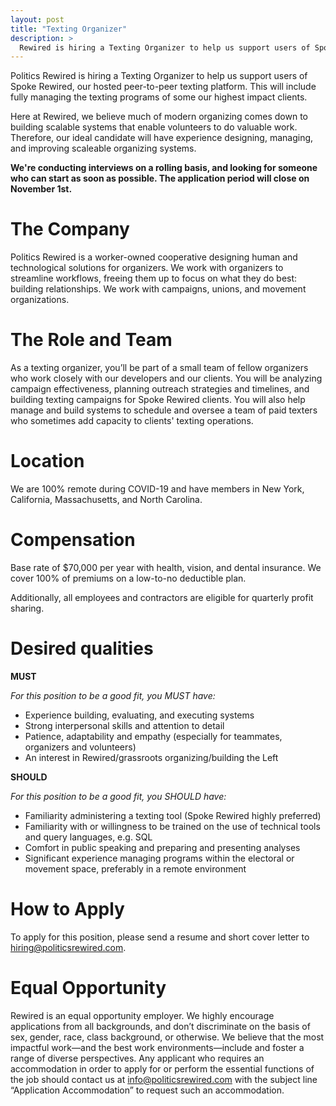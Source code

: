 ```yaml
---
layout: post
title: "Texting Organizer"
description: >
  Rewired is hiring a Texting Organizer to help us support users of Spoke Rewired, our hosted peer-to-peer texting platform. This will include fully managing the texting programs of some our highest impact clients.
---
```


Politics Rewired is hiring a Texting Organizer to help us support users of Spoke Rewired, our hosted peer-to-peer texting platform. This will include fully managing the texting programs of some our highest impact clients.

Here at Rewired, we believe much of modern organizing comes down to building scalable systems that enable volunteers to do valuable work. Therefore, our ideal candidate will have experience designing, managing, and improving scaleable organizing systems.

**We're conducting interviews on a rolling basis, and looking for someone who can start as soon as possible. The application period will close on November 1st.**

# The Company

Politics Rewired is a worker-owned cooperative designing human and technological solutions for organizers. We work with organizers to streamline workflows, freeing them up to focus on what they do best: building relationships. We work with campaigns, unions, and movement organizations.

# The Role and Team

As a texting organizer, you’ll be part of a small team of fellow organizers who work closely with our developers and our clients. You will be analyzing campaign effectiveness, planning outreach strategies and timelines, and building texting campaigns for Spoke Rewired clients. You will also help manage and build systems to schedule and oversee a team of paid texters who sometimes add capacity to clients' texting operations.

# **Location**

We are 100% remote during COVID-19 and have members in New York, California, Massachusetts, and North Carolina.

# **Compensation**

Base rate of $70,000 per year with health, vision, and dental insurance. We cover 100% of premiums on a low-to-no deductible plan.

Additionally, all employees and contractors are eligible for quarterly profit sharing.

# Desired qualities

**MUST**

_For this position to be a good fit, you MUST have:_

- Experience building, evaluating, and executing systems
- Strong interpersonal skills and attention to detail
- Patience, adaptability and empathy (especially for teammates, organizers and volunteers)
- An interest in Rewired/grassroots organizing/building the Left

**SHOULD**

_For this position to be a good fit, you SHOULD have:_

- Familiarity administering a texting tool (Spoke Rewired highly preferred)
- Familiarity with or willingness to be trained on the use of technical tools and query languages, e.g. SQL
- Comfort in public speaking and preparing and presenting analyses
- Significant experience managing programs within the electoral or movement space, preferably in a remote environment

# How to Apply

To apply for this position, please send a resume and short cover letter to [hiring@politicsrewired.com](mailto:hiring@politicsrewired.com).

# Equal Opportunity

Rewired is an equal opportunity employer. We highly encourage applications from all backgrounds, and don’t discriminate on the basis of sex, gender, race, class background, or otherwise. We believe that the most impactful work—and the best work environments—include and foster a range of diverse perspectives. Any applicant who requires an accommodation in order to apply for or perform the essential functions of the job should contact us at info@politicsrewired.com with the subject line “Application Accommodation” to request such an accommodation.
